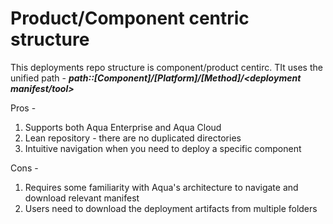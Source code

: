 # Product/Component centric structure  

This deployments repo structure is component/product centirc. TIt uses the unified path -  ***path::[Component]/[Platform]/[Method]/<deployment manifest/tool>***

Pros -
1. Supports both Aqua Enterprise and Aqua Cloud 
2. Lean repository - there are no duplicated directories 
3. Intuitive navigation when you need to deploy a specific component

Cons -
1. Requires some familiarity with Aqua's architecture to navigate and download relevant manifest
2. Users need to download the deployment artifacts from multiple folders 
